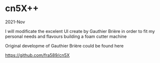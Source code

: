 # cn5X++
 

2021-Nov

I will modificate the excelent UI create by Gauthier Brière in order to fit my personal needs and flavours 
building a foam cutter machine

Original developme of Gauthier Brière could be found here

https://github.com/fra589/cn5X
